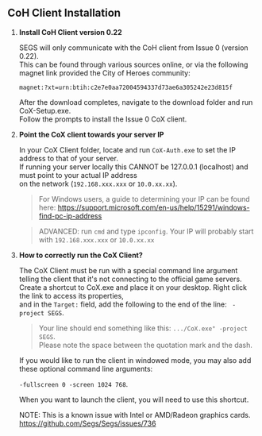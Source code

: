 CoH Client Installation
------

1. **Install CoH Client version 0.22**  

   SEGS will only communicate with the CoH client from Issue 0 (version 0.22).  
   This can be found through various sources online, or via the following magnet link provided the City of Heroes community:  

   ```
   magnet:?xt=urn:btih:c2e7e0aa72004594337d73ae6a305242e23d815f
   ```

   After the download completes, navigate to the download folder and run CoX-Setup.exe.  
   Follow the prompts to install the Issue 0 CoX client.  


2. **Point the CoX client towards your server IP**  

   In your CoX Client folder, locate and run `CoX-Auth.exe` to set the IP address to that of your server.  
   If running your server locally this CANNOT be 127.0.0.1 (localhost) and must point to your actual IP address  
   on the network (`192.168.xxx.xxx` or `10.0.xx.xx`).  
   
   > For Windows users, a guide to determining your IP can be found here: https://support.microsoft.com/en-us/help/15291/windows-find-pc-ip-address
   
   > ADVANCED: run `cmd` and type `ipconfig`. Your IP will probably start with `192.168.xxx.xxx` or `10.0.xx.xx`


3. **How to correctly run the CoX Client?**  

   The CoX Client must be run with a special command line argument telling the client that it's not connecting
   to the official game servers.  
   Create a shortcut to CoX.exe and place it on your desktop. Right click the link to access its properties,  
   and in the `Target:` field, add the following to the end of the line: ` -project SEGS`.  

   > Your line should end something like this: `.../CoX.exe" -project SEGS`.  
   Please note the space between the quotation mark and the dash.  
   
   If you would like to run the client in windowed mode, you may also add these optional command line arguments:  

   `-fullscreen 0 -screen 1024 768`.  
   
   When you want to launch the client, you will need to use this shortcut.

   NOTE: This is a known issue with Intel or AMD/Radeon graphics cards.  
         https://github.com/Segs/Segs/issues/736

